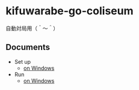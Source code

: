 # kifuwarabe-go-coliseum

自動対局用（＾～＾）

## Documents

* Set up
  * [on Windows](./doc/set-up-app-on-windows.md)
* Run
  * [on Windows](./doc/run-app-on-windows.md)
